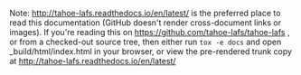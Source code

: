 
Note: http://tahoe-lafs.readthedocs.io/en/latest/ is the preferred place to
read this documentation (GitHub doesn't render cross-document links or
images). If you're reading this on https://github.com/tahoe-lafs/tahoe-lafs ,
or from a checked-out source tree, then either run `tox -e docs` and open
_build/html/index.html in your browser, or view the pre-rendered trunk copy
at http://tahoe-lafs.readthedocs.io/en/latest/
